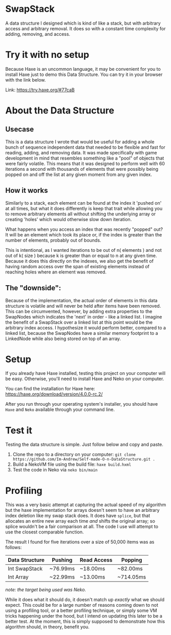 # SwapStack

A data structure I designed which is kind of like a stack, but with arbitrary access and arbitrary removal. It does so with a constant time complexity for adding, removing, and access. 


# Try it with no setup

Because Haxe is an uncommon language, it may be convenient for you to 
install Haxe just to demo this Data Structure. You can try it in your browser with the link
below.

Link: https://try.haxe.org/#77caB


# About the Data Structure

## Usecase 
This is a data structure I wrote that would be useful for adding a whole bunch of 
sequence independent data that needed to be flexible and fast for reading, adding, and
removing data. It was made specifically with game development in mind that resembles
something like a "pool" of objects that were fairly volatile. This means that it was
designed to perform well with 60 iterations a second with thousands of elements that
were possibly being popped on and off the list at any given moment from any given index.


## How it works
Similarly to a stack, each element can be found at the index it 'pushed on' at all times, but
what it does differently is keep that trait while allowing you to remove arbitrary
elements all without shifting the underlying array or creating 'holes' which would otherwise
slow down iteration.

What happens when you access an index that was recently "popped" out? It will be an element which 
took its place or, if the index is greater than the number of elements, probably out of bounds. 

This is intentional, as I wanted iterations to be out of n( elements ) and not out of k( size )
because k is greater than or equal to n at any given time. Because it does this directly on the indexes,
we also get the benefit of having random access over the span of existing elements instead of reaching
holes where an element was removed.

## The "downside":
Because of the implementation, the actual order of elements in this data structure is volatile 
and will never be held after items have been removed. This can be circumvented, however, by
adding extra properties to the SwapNodes which indicates the 'next' in order - like a linked list. I 
imagine the benefit of a SwapStack over a linked list at this point would be the arbitrary index
access. I hypothesize it would perform better, compared to a linked list, because the SwapNodes have 
a similar memory footprint to a LinkedNode while also being stored on top of an array.


# Setup

If you already have Haxe installed, testing this project on your
computer will be easy. Otherwise, you'll need to install Haxe and Neko on your computer.

You can find the installation for Haxe here: https://haxe.org/download/version/4.0.0-rc.2/

After you run through your operating system's installer, you should 
have `Haxe` and `Neko` available through your command line.


# Test it

Testing the data structure is simple. Just follow below and copy and paste.

1. Clone the repo to a directory on your computer: `git clone https://github.com/Im-Andrew/Self-made-O-n-DataStructure.git .`
2. Build a NekoVM file using the build file: `haxe build.hxml`
3. Test the code in Neko via `neko bin/main`


# Profiling

This was a very basic attempt at capturing the actual speed of my algorithm but the 
haxe implementation for arrays doesn't seem to have an arbitrary index deletion like
my swap stack does. It does have `splice`, but that allocates an entire new array each time
_and_ shifts the original array; so splice wouldn't be a fair comparison at all.
The code I use will attempt to use the closest comparable function.


The result I found for five iterations over a size of 50,000 items was as follows:

| Data Structure | Pushing  | Read Access | Popping   |
|----------------|----------|-------------|-----------|
| Int SwapStack  | ~76.99ms | ~18.00ms    | ~82.00ms  |
| Int Array      | ~22.99ms | ~13.00ms     | ~714.05ms |

_note: the target being used was Neko._

While it does what it should do, it doesn't match up _exactly_ what we should expect.
This could be for a large number of reasons coming down to not using a profiling tool,
or a better profiling technique, or simply some VM tricks happening under the hood,
but I intend on updating this later to be a better test. At the moment, this is simply
supposed to demonstrate how this algorithm should, in theory, benefit you.
